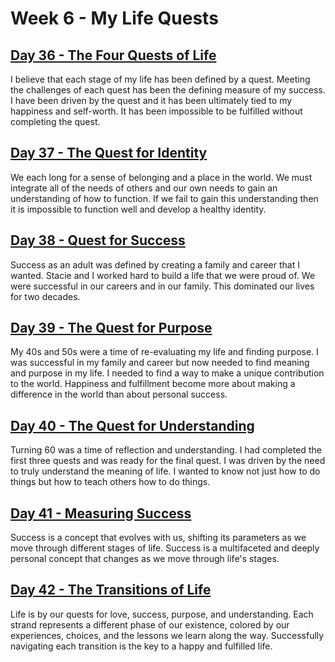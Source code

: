# Week 6 - My Life Quests

## [Day 36 - The Four Quests of Life](/after/36.md)

I believe that each stage of my life has been defined by a quest.  Meeting the challenges of each quest has been the
defining measure of my success.  I have been driven by the quest and it has been ultimately tied to my happiness and
self-worth.  It has been impossible to be fulfilled without completing the quest.


## [Day 37 - The Quest for Identity](/after/37.md)

We each long for a sense of belonging and a place in the world.  We must integrate all of the needs of others and our own
needs to gain an understanding of how to function.  If we fail to gain this understanding then it is impossible to function 
well and develop a healthy identity.  


## [Day 38 - Quest for Success](/after/38.md)

Success as an adult was defined by creating a family and career that I wanted.  Stacie and I worked hard to build a life
that we were proud of.  We were successful in our careers and in our family.  This dominated our lives for two decades.


## [Day 39 - The Quest for Purpose](/after/39.md)

My 40s and 50s were a time of re-evaluating my life and finding purpose.  I was successful in my family and career but now needed to
find meaning and purpose in my life.  I needed to find a way to make a unique contribution to the world.  Happiness and fulfillment
become more about making a difference in the world than about personal success.


## [Day 40 - The Quest for Understanding](/after/40.md)

Turning 60 was a time of reflection and understanding.  I had completed the first three quests and was ready for the
final quest.  I was driven by the need to truly understand the meaning of life.  I wanted to know not just how to do
things but how to teach others how to do things.


## [Day 41 - Measuring Success](/after/41.md)

Success is a concept that evolves with us, shifting its parameters as we move through different stages of life. Success is a
multifaceted and deeply personal concept that changes as we move through life's stages. 


## [Day 42 - The Transitions of Life](/after/42.md)

Life is by our quests for love, success, purpose, and understanding. Each strand represents a
different phase of our existence, colored by our experiences, choices, and the lessons we learn along the way. 
Successfully navigating each transition is the key to a happy and fulfilled life.
